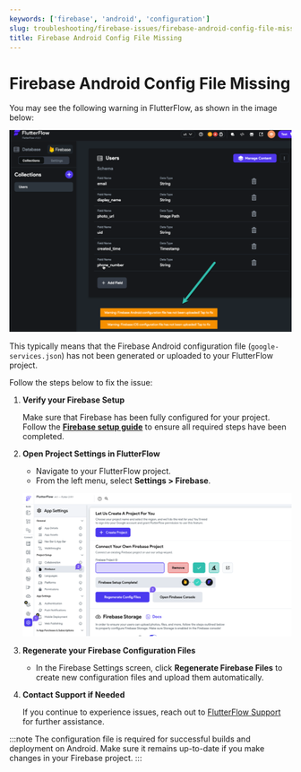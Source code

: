 ```yaml
---
keywords: ['firebase', 'android', 'configuration']
slug: troubleshooting/firebase-issues/firebase-android-config-file-missing
title: Firebase Android Config File Missing
---
```


# Firebase Android Config File Missing

You may see the following warning in FlutterFlow, as shown in the image below:

![](../assets/20250430121357585709.png)

This typically means that the Firebase Android configuration file (`google-services.json`) has not been generated or uploaded to your FlutterFlow project.

Follow the steps below to fix the issue:

1. **Verify your Firebase Setup**

   Make sure that Firebase has been fully configured for your project. Follow the **[Firebase setup guide](/integrations/firebase/connect-to-firebase/)** to ensure all required steps have been completed.

2. **Open Project Settings in FlutterFlow**

   - Navigate to your FlutterFlow project.
   - From the left menu, select **Settings > Firebase**.

    ![](../assets/20250430121357870887.png)

3. **Regenerate your Firebase Configuration Files**

   - In the Firebase Settings screen, click **Regenerate Firebase Files** to create new configuration files and upload them automatically.

4. **Contact Support if Needed**

   If you continue to experience issues, reach out to [FlutterFlow Support](mailto:support@flutterflow.io) for further assistance.

:::note
The configuration file is required for successful builds and deployment on Android. Make sure it remains up-to-date if you make changes in your Firebase project.
:::
